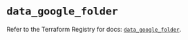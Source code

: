 # `data_google_folder`

Refer to the Terraform Registry for docs: [`data_google_folder`](https://registry.terraform.io/providers/hashicorp/google/5.27.0/docs/data-sources/folder).
